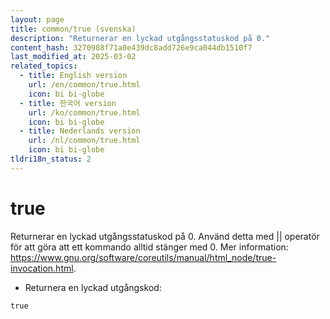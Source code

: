 ```yaml
---
layout: page
title: common/true (svenska)
description: "Returnerar en lyckad utgångsstatuskod på 0."
content_hash: 3270988f71a0e439dc8add726e9ca044db1510f7
last_modified_at: 2025-03-02
related_topics:
  - title: English version
    url: /en/common/true.html
    icon: bi bi-globe
  - title: 한국어 version
    url: /ko/common/true.html
    icon: bi bi-globe
  - title: Nederlands version
    url: /nl/common/true.html
    icon: bi bi-globe
tldri18n_status: 2
---
```

# true

Returnerar en lyckad utgångsstatuskod på 0.
Använd detta med || operatör för att göra att ett kommando alltid stänger med 0.
Mer information: <https://www.gnu.org/software/coreutils/manual/html_node/true-invocation.html>.

- Returnera en lyckad utgångskod:

`true`
